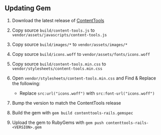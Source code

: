 ## Updating Gem

1. Download the latest release of [ContentTools](https://github.com/GetmeUK/ContentTools/releases)

2. Copy source `build/content-tools.js` to `vendor/assets/javascripts/content-tools.js`

3. Copy source `build/images/*` to `vendor/assets/images/*`

4. Copy source `build/icons.woff` to `vendor/assets/fonts/icons.woff`

5. Copy source `build/content-tools.min.css` to `vendor/stylesheets/content-tools.min.css`

6. Open `vendor/stylesheets/content-tools.min.css` and Find & Replace the following:
    * Replace `src:url("icons.woff")` with `src:font-url("icons.woff")`

7. Bump the version to match the ContentTools release

8. Build the gem with `gem build contenttools-rails.gemspec`

9. Upload the gem to RubyGems with `gem push contenttools-rails-<VERSION>.gem`